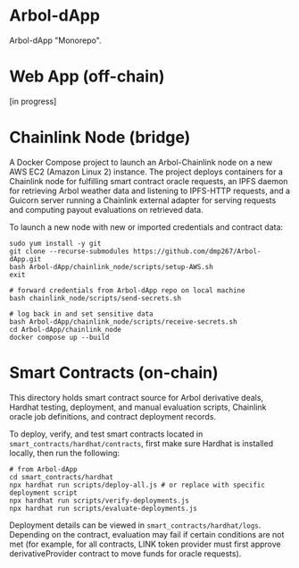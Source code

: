 # Arbol-dApp

Arbol-dApp "Monorepo".

# Web App (off-chain)

[in progress]

# Chainlink Node (bridge)

A Docker Compose project to launch an Arbol-Chainlink node on a new AWS EC2 (Amazon Linux 2) instance. The project deploys containers for
a Chainlink node for fulfilling smart contract oracle requests, an IPFS daemon for retrieving Arbol weather data and listening to IPFS-HTTP requests, and a Guicorn server running a Chainlink external adapter for serving requests and computing payout evaluations on retrieved data.

To launch a new node with new or imported credentials and contract data:

```
sudo yum install -y git
git clone --recurse-submodules https://github.com/dmp267/Arbol-dApp.git
bash Arbol-dApp/chainlink_node/scripts/setup-AWS.sh
exit

# forward credentials from Arbol-dApp repo on local machine
bash chainlink_node/scripts/send-secrets.sh

# log back in and set sensitive data
bash Arbol-dApp/chainlink_node/scripts/receive-secrets.sh
cd Arbol-dApp/chainlink_node
docker compose up --build
```

# Smart Contracts (on-chain)

This directory holds smart contract source for Arbol derivative deals, Hardhat testing, deployment, and manual evaluation scripts, Chainlink oracle job definitions, and contract deployment records.

To deploy, verify, and test smart contracts located in ```smart_contracts/hardhat/contracts```, first make sure Hardhat
is installed locally, then run the following:

```
# from Arbol-dApp
cd smart_contracts/hardhat
npx hardhat run scripts/deploy-all.js # or replace with specific deployment script
npx hardhat run scripts/verify-deployments.js
npx hardhat run scripts/evaluate-deployments.js
```

Deployment details can be viewed in ```smart_contracts/hardhat/logs```. Depending on the contract, evaluation may fail if certain conditions are not met (for example, for all contracts, LINK token provider must first approve derivativeProvider contract to move funds for oracle requests).
